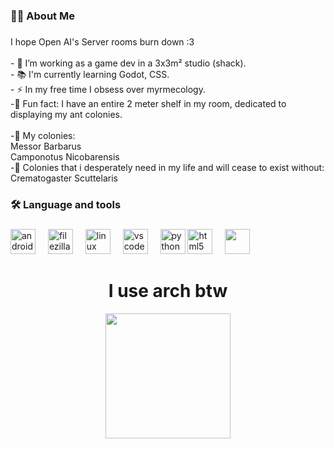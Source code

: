 

###

<h1 align="center"></h1>

###

<h3 align="left">👩‍💻  About Me</h3>

###

<p align="left">I hope Open AI's Server rooms burn down :3<br><br>- 🔭 I’m working as a game dev in a 3x3m² studio (shack).<br>- 📚 I'm currently learning Godot, CSS.<br>- ⚡ In my free time I obsess over myrmecology.<br>-👾 Fun fact: I have an entire 2 meter shelf in my room, dedicated to displaying my ant colonies.<br><br>-🐜 My colonies:<br>Messor Barbarus<br>Camponotus Nicobarensis<br>-🐜 Colonies that i desperately need in my life and will cease to exist without:<br>Crematogaster Scuttelaris</p>

###

<h3 align="left">🛠 Language and tools</h3>

###

<div align="left">
  <img src="https://cdn.jsdelivr.net/gh/devicons/devicon/icons/android/android-original.svg" height="40" alt="android logo"  />
  <img width="12" />
  <img src="https://cdn.jsdelivr.net/gh/devicons/devicon/icons/filezilla/filezilla-plain.svg" height="40" alt="filezilla logo"  />
  <img width="12" />
  <img src="https://cdn.jsdelivr.net/gh/devicons/devicon/icons/linux/linux-original.svg" height="40" alt="linux logo"  />
  <img width="12" />
  <img src="https://cdn.jsdelivr.net/gh/devicons/devicon/icons/vscode/vscode-original.svg" height="40" alt="vscode logo"  />
  <img width="12" />
  <img src="https://cdn.jsdelivr.net/gh/devicons/devicon/icons/python/python-original.svg" height="40" alt="python logo"  />
  <img src="https://cdn.jsdelivr.net/gh/devicons/devicon/icons/html5/html5-original.svg" height="40" alt="html5 logo"  />
  <img width="12"  />
  <img src="https://cdn.iconscout.com/icon/free/png-256/free-archlinux-3628631-3029856.png" height="40"  />
  <img width="12"  />
</div>

<div align="center">
<h1>I use arch btw</h1>
<img height="200" src="https://external-content.duckduckgo.com/iu/?u=https%3A%2F%2Fwww.videomeme.in%2Fwp-content%2Fuploads%2F2022%2F11%2FScreenshot_20221123-194309_Files-by-Google.jpg&f=1&nofb=1&ipt=7e3b4c3c0c64989cf95012e4569a378f165743d650ea7f515270a1d1c95c200d&ipo=images"  />
</div>
